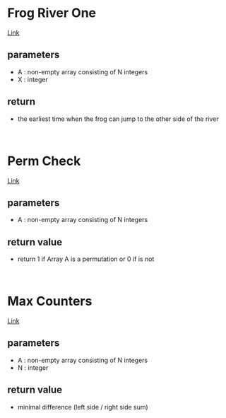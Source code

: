 <h1> Frog River One </h1>

[Link](https://app.codility.com/programmers/lessons/4-counting_elements/frog_river_one/)

<h2>parameters</h2>

- A : non-empty array consisting of N integers
- X : integer

<h2>return</h2>

- the earliest time when the frog can jump to the other side of the river

&nbsp;

<h1>Perm Check</h1>

[Link](https://app.codility.com/programmers/lessons/4-counting_elements/perm_check/)

<h2>parameters</h2>

- A : non-empty array consisting of N integers

<h2>return value</h2>

- return 1 if Array A is a permutation or 0 if is not

&nbsp;

<h1>Max Counters</h1>

[Link](https://app.codility.com/programmers/lessons/4-counting_elements/max_counters/)

<h2>parameters</h2>

- A : non-empty array consisting of N integers
- N : integer

<h2>return value</h2>

- minimal difference (left side / right side sum)
